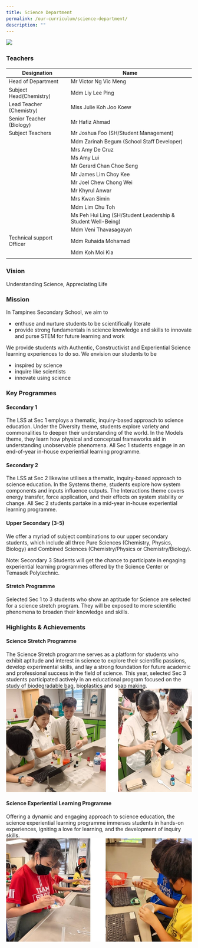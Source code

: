 ```yaml
---
title: Science Department
permalink: /our-curriculum/science-department/
description: ""
---
```

![](/images/2023_tpss_26_science.jpg)

### Teachers

| Designation | Name |
|---|---|
| Head of Department | Mr Victor Ng Vic Meng |
| Subject Head(Chemistry) | Mdm Liy Lee Ping |
| Lead Teacher (Chemistry) | Miss Julie Koh Joo Koew |
| Senior Teacher (Biology) | Mr Hafiz Ahmad |
| Subject Teachers | Mr Joshua Foo (SH/Student Management) |
|  | Mdm Zarinah Begum (School Staff Developer) |
|  | Mrs Amy De Cruz |
|  | Ms Amy Lui |
|  | Mr Gerard Chan Choe Seng |
|  | Mr James Lim Choy Kee |
|  | Mr Joel Chew Chong Wei |
|  | Mr Khyrul Anwar |
|  | Mrs Kwan Simin |
|  | Mdm Lim Chu Toh |
|  | Ms Peh Hui Ling (SH/Student Leadership & Student Well-Being) |
|  | Mdm Veni Thavasagayan |
| Technical support Officer | Mdm Ruhaida Mohamad |
|  | Mdm Koh Moi Kia |
|  |  |

### Vision
Understanding Science, Appreciating Life

### Mission
In Tampines Secondary School, we aim to
*   enthuse and nurture students to be scientifically literate
*   provide strong fundamentals in science knowledge and skills to innovate and purse STEM for future learning and work

We provide students with Authentic, Constructivist and Experiential Science learning experiences to do so. We envision our students to be
*   inspired by science
*   inquire like scientists
*   innovate using science

### Key Programmes
#### Secondary 1
The LSS at Sec 1 employs a thematic, inquiry-based approach to science education. Under the Diversity theme, students explore variety and commonalities to deepen their understanding of the world. In the Models theme, they learn how physical and conceptual frameworks aid in understanding unobservable phenomena. All Sec 1 students engage in an end-of-year in-house experiential learning programme.
#### Secondary 2
The LSS at Sec 2 likewise utilises a thematic, inquiry-based approach to science education. In the Systems theme, students explore how system components and inputs influence outputs. The Interactions theme covers energy transfer, force application, and their effects on system stability or change. All Sec 2 students partake in a mid-year in-house experiential learning programme.
#### Upper Secondary (3-5)
We offer a myriad of subject combinations to our upper secondary students, which include all three Pure Sciences (Chemistry, Physics, Biology) and Combined Sciences (Chemistry/Physics or Chemistry/Biology).

Note: Secondary 3 Students will get the chance to participate in engaging experiential learning programmes offered by the Science Center or Temasek Polytechnic.

#### Stretch Programme
Selected Sec 1 to 3 students who show an aptitude for Science are selected for a science stretch program. They will be exposed to more scientific phenomena to broaden their knowledge and skills.

### Highlights & Achievements
#### Science Stretch Programme
The Science Stretch programme serves as a platform for students who exhibit aptitude and interest in science to explore their scientific passions, develop experimental skills, and lay a strong foundation for future academic and professional success in the field of science. This year, selected Sec 3 students participated actively in an educational program focused on the study of biodegradable bag, bioplastics and soap making.
![](/images/sci%20stretch%20prog%201.jpg)

#### Science Experiential Learning Programme
Offering a dynamic and engaging approach to science education, the science experiential learning programme immerses students in hands-on experiences, igniting a love for learning, and the development of inquiry skills. 
![](/images/sci%20experiential%20learning%201.jpg)